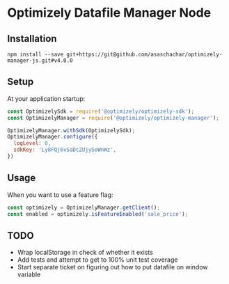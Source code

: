 # Optimizely Datafile Manager Node
                                                                        
## Installation
```
npm install --save git+https://git@github.com/asaschachar/optimizely-manager-js.git#v4.0.0
```
 
## Setup 
At your application startup:
```javascript
const OptimizelySdk = require('@optimizely/optimizely-sdk');
const OptimizelyManager = require('@optimizely/optimizely-manager');

OptimizelyManager.withSdk(OptimizelySdk);
OptimizelyManager.configure({
  logLevel: 0,
  sdkKey: 'Ly8FQj6vSaDcZUjySoWnWz',
})
```

## Usage
When you want to use a feature flag:
```javascript
const optimizely = OptimizelyManager.getClient();
const enabled = optimizely.isFeatureEnabled('sale_price');
```                                                                     

## TODO
- Wrap localStorage in check of whether it exists
- Add tests and attempt to get to 100% unit test coverage
- Start separate ticket on figuring out how to put datafile on window variable
